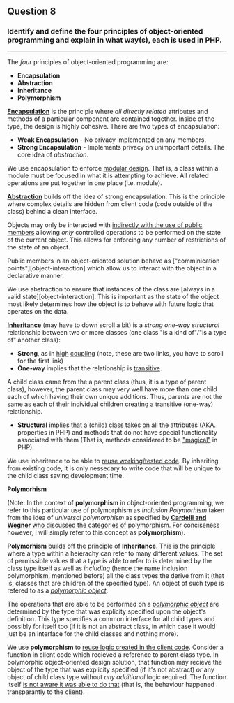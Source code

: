 ## Question 8

### Identify and define the four principles of object-oriented programming and explain in what way(s), each is used in PHP.

---

The *four* principles of object-oriented programming are:

  - **Encapsulation**
  - **Abstraction**
  - **Inheritance**
  - **Polymorphism**

[**Encapsulation**](https://ict.senecacollege.ca/~oop345/pages/content/scope.html#ooc) is the principle where *all directly related* attributes and methods of a particular component are contained together. Inside of the type, the design is highly cohesive. There are two types of encapsulation:
  
  - **Weak Encapsulation** - No privacy implemented on any members. 
  - **Strong Encapsulation** - Implements privacy on unimportant details. The core idea of *abstraction*.

We use encapsulation to enforce [modular design](https://ict.senecacollege.ca/~ipc144/pages/content/modul.html). That is, a class within a module must be focused in what it is attempting to achieve. All related operations are put together in one place (i.e. module).

[**Abstraction**](https://ict.senecacollege.ca/~oop244/pages/content/objec.html#abs) builds off the idea of strong encapsulation. This is the principle where complex details are hidden from client code (code outside of the class) behind a clean interface. 

Objects may only be interacted with [indirectly with the use of public members](https://ict.senecacollege.ca/~oop244/pages/content/cppst.html#pri) allowing *only* controlled operations to be performed on the state of the current object. This allows for enforcing any number of restrictions of the state of an object.

Public members in an object-oriented solution behave as ["comminication points"][object-interaction] which allow us to interact with the object in a declarative manner.

We use abstraction to ensure that instances of the class are [always in a valid state][object-interaction]. This is important as the state of the object most likely determines how the object is to behave with future logic that operates on the data.

[**Inheritance**](https://ict.senecacollege.ca/~oop244/pages/content/inher.html#inh) (may have to down scroll a bit) is a *strong one-way structural* relationship between two or more classes (one class "is a kind of"/"is a type of" another class):

  - **Strong**, as in [high](https://ict.senecacollege.ca/~ipc144/pages/content/modul.html#ana) [coupling](https://stackoverflow.com/questions/3085285/difference-between-cohesion-and-coupling#3085419) (note, these are two links, you have to scroll for the first link)
  - **One-way** implies that the relationship is [transitive](https://ict.senecacollege.ca/~oop244/pages/content/inher.html).  
  
  A child class came from the a parent class (thus, it is a type of parent class), however, the parent class may very well have more than one child each of which having their own unique additions. Thus, parents are not the same as each of their individual children creating a transitive (one-way) relationship.

  - **Structural** implies that a (child) class takes on all the attributes (AKA. properties in PHP) and methods that do not have special functionality associated with them (That is, methods considered to be ["magical"](https://www.php.net/manual/en/language.oop5.magic.php) in PHP).

We use inheritence to be able to [reuse working/tested code](https://ict.senecacollege.ca/~oop244/pages/content/objec.html#loo). By inheriting from existing code, it is only nessecary to write code that will be unique to the child class saving development time.

**Polymorhism**

(Note: In the context of **polymorphism** in object-oriented programming, we refer to this particular use of polymorphism as *Inclusion Polymorhism* taken from the idea of *universal polymorphism* as specified by [**Cardelli and Wegner** who discussed the categories of polymorphism](https://ict.senecacollege.ca/~oop244/pages/content/adhoc.html). For conciseness however, I will simply refer to this concept as **polymorphism**).

**Polymorhism** builds off the principle of **Inheritance**. This is the principle where a type within a heierachy can refer to many different values. The set of permissible values that a type is able to refer to is determined by the class type itself as well as *including* (hence the name inclusion polymorphism, mentioned before) all the class types the derive from it (that is, classes that are children of the specified type). An object of such type is refered to as a [*polymorphic object*](https://ict.senecacollege.ca/~oop345/pages/content/inher.html#pol). 

The operations that are able to be performed on a [*polymorphic object*](https://ict.senecacollege.ca/~oop244/pages/content/inclu.html#obj) are determined by the type that was explicity specified upon the object's definition. This type specifies a common interface for all child types and possibly for itself too (if it is not an abstract class, in which case it would just be an interface for the child classes and nothing more).

We use **polymorphism** to [reuse logic created in the client code](https://ict.senecacollege.ca/~oop244/pages/content/inclu.html#eff). Consider a function in client code which recieved a reference to parent class type. In polymorphic object-oriented design solution, that function may recieve the object of the type that was explicity specified (if it's not abstract) *or* any object of child class type without *any additional* logic required. The function itself [is not aware it was able to do that](https://stackify.com/solid-design-liskov-substitution-principle/) (that is, the behaviour happened transparantly to the client).